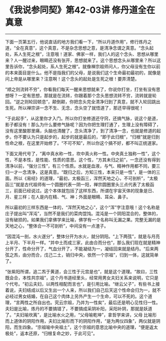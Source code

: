 # 《我说参同契》第42-03讲 修丹道全在真意

------

下面一页第五行，他说直话的地方我们看一下，“所以丹道作用”，修行炼丹之道，“全在真意”，这个真意，不是杂念思想之意，是清净念谓之真意。“念头起处，系人生死之根”，注意哦！道家、佛家一样，我们人的这个念头、思想从哪里来？人一醒过来，眼睛还没有张开，思想就来了。这个思想念头从哪里来？所以这里告诉你，“念头起处，系人生死之根”。就像禅宗祖师问人，你父母没有生你以前的本来面目是什么。他不是指我们的父母，是说我们这个生命最初最初的，就像是问上帝是从哪里来？注意啊！这个念头的起处是生死之根！要弄清楚。

“顺之则流转不穷”，你看我们每天一醒来思想就来了，你说你打坐，打坐有没有思想呀？一定有思想，那就是在流转，你跟着那个念头思想流转不穷，流转就是轮回。“逆之则轮回顿息”，颠倒颠，你把念头完全清净归到了真意，就不入轮回跳出生死。所以禅宗讲一念不生、无念，念头空了就悟道了，那还早得很呢！

“于此起手”，从这里你才入门。所以你打坐修道还守窍，还搞气脉，说这个是道，影子都没有！那么为什么要修气脉呢？因为你把生理打通了，生理上没有障碍了，没有这里酸那里痛，头脑也清醒了，念头清净了，到了清净一念，也就是修道的起步。你不要认为只是起步的，起步的就是最后的，“即于此归根”，“归根”就是归到性命之根，在这里开始修了。“不可不知”，所以你这个搞不好，都不叫正统道家。

下面又用代号了，“离中真水称一性，坎中真火称一性。中央真土独称一性”，这个性，不是本性，是性能、性质的意思。这个性，“方其未归之前”，一念还没有得到清净以前，“强分三性”，有三个性质。水就是血液，与气、精神作用都不同，要三归一才一念清净，这是真意。“既归之后，方知三性，本来只是一性”，是一体的三面。所以《易经》的道理，“最初，太极函三，浑然天地之心，不可剖析”，“太极函三”就是古代祖师有一个圆圈代表一阴一阳，禅宗圆圈里头三点代表了太极函三，前面已经说过。这个本体就包括了这样东西，所谓在宇宙天体的现象是日、月、星三样；在人是内在精、气、神；外面是眼睛、耳朵、鼻子。

所以最初的三样东西是一体的，“浑然天地之心”，这个“浑”字注意哦！这个名称是庄子提出叫“浑沌”，当然不是我们的菜肉馄饨。混沌是一个阴阳混合的，整体的，没有破损的。如果我们拿佛学来比喻，佛学有一个名称叫无漏之果。完整无漏的是天地之心，“整体合一不可剖析”，中间没有一点渣子。

“因混沌一剖，水火遂分”，整体分开为水火，就分阴阳。“上下两弦”，就是与月亮上半月、下半月一样。“并中土而成三家，此由合而分也”，那么我们现在就是精神分开了，性命分开了，气血分开了，不能凝结为一，凝结回来就是结丹。“后来两弦之炁，由分而合，戊己二土，销归中央，依然一个宗祖”，归到一体，这就简单了。

“张紫阳所谓，追二炁于黄道，会三性于元宫是也”，就是这个道理。“故曰，三性既会合，本性共宗祖”，这个丹书道经里头，经常用男女夫妇关系来说明，它只是个代号。“初云夫妇，以两性相配而言也”，是引用比喻。“继云父子”，有些书上接着说，夫妇结成以后又生出一个人来，所以我们自己后天这个性命会归为一，就不必经过男女结婚，在自己这个肉体上另外产生一个生命，可以不死的。这个道理，“言两性之所自出也。究云宗祖，乃并为一性矣”，最后还是明心见性归一性。夫妇是比喻，炼丹的不要搞错了，不要搞成采阴补阳，采阳补阴，那就是妖道了。“夫妇喻坎离”，是比喻水火之用，“父母喻乾坤”，拿哲学来讲，父母 比喻形而上道体的阴阳作用，夫妇比喻形而下的阴阳作用，“是为两仪四象”，两仪就是阴阳，而生四象。“宗祖喻中央祖土”，这个宗祖的意思比喻中央的道理，“便是返太极处”，返本还原，“归根复命之妙，于此可见”。